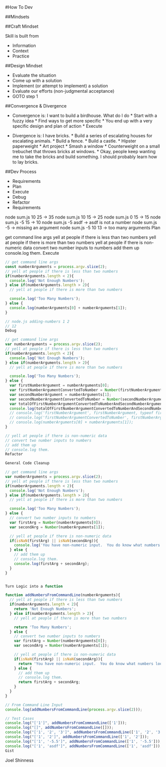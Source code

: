 #How To Dev

##Mindsets

##Craft Mindset

Skill is built from
- Information
- Context
- Practice

##Design Mindset

- Evaluate the situation
- Come up with a solution
- Implement (or attempt to implement) a solution
- Evaluate our efforts (non-judgmental acceptance)
- GOTO step 1

##Convergence & Divergence

- Convergence is: I want to build a birdhouse. What do I do * Start with a fuzzy idea * Find ways to get more specific * You end up with a very specific design and plan of action * Execute

- Divergence is: I have bricks. * Build a series of escalating houses for escalating animals. * Build a fence. * Build a castle. * Hipster paperweight * Art project * Smash a window * Counterweight on a small trebuchet that throws bricks at windows. * Okay, people keep wanting me to take the bricks and build something. I should probably learn how to lay bricks.

##Dev Process

- Requirements
- Plan
- Execute
- Debug
- Refactor
- Requirements

node sum.js 10 25 -> 35
node sum.js 10 15 -> 25
node sum.js 0 15 -> 15
node sum.js -5 15 -> 10
node sum.js -5 asdf -> asdf is not a number
node sum.js -5 -> missing an argument
node sum.js -5 10 13 -> too many arguments
Plan

get command line args
yell at people if there is less than two numbers
yell at people if there is more than two numbers
yell at people if there is non-numeric data
convert two number inputs to numbers
add them up
console.log them.
Execute
```javascript
// get command line args
const numberArguments = process.argv.slice(2);
// yell at people if there is less than two numbers
if(numberArguments.length < 2){
  console.log('Not Enough Numbers');
} else if(numberArguments.length > 2){
  // yell at people if there is more than two numbers

  console.log('Too Many Numbers');
} else {
  console.log(numberArguments[0] + numberArguments[1]);
}

// node.js adding-numbers 1 2
// 12
Debug

// get command line args
var numberArguments = process.argv.slice(2);
// yell at people if there is less than two numbers
if(numberArguments.length < 2){
  console.log('Not Enough Numbers');
} else if(numberArguments.length > 2){
  // yell at people if there is more than two numbers

  console.log('Too Many Numbers');
} else {
  var firstNumberArgument = numberArguments[0];
  var firstNumberArgumentConvertedToNumber = Number(firstNumberArgument);
  var secondNumberArgument = numberArguments[1];
  var secondNumberArgumentConvertedToNumber = Number(secondNumberArgument);
  var totalOfFirstNumberArgumentConvertedToNumberAndSecondNumberArgumentConvertedToNumber = firstNumberArgumentConvertedToNumber + secondNumberArgumentConvertedToNumber;
  console.log(totalOfFirstNumberArgumentConvertedToNumberAndSecondNumberArgumentConvertedToNumber);
  // console.log('firstNumberArgument', firstNumberArgument, typeof firstNumberArgument);
  // console.log('firstNumberArgumentConvertedToNumber', firstNumberArgumentConvertedToNumber, typeof firstNumberArgumentConvertedToNumber);
  // console.log(numberArguments[0] + numberArguments[1]);
}

// yell at people if there is non-numeric data
// convert two number inputs to numbers
// add them up
// console.log them.
Refactor

General Code Cleanup

// get command line args
var numberArguments = process.argv.slice(2);
// yell at people if there is less than two numbers
if(numberArguments.length < 2){
  console.log('Not Enough Numbers');
} else if(numberArguments.length > 2){
  // yell at people if there is more than two numbers

  console.log('Too Many Numbers');
} else {
  // convert two number inputs to numbers
  var firstArg = Number(numberArguments[0]);
  var secondArg = Number(numberArguments[1]);

  // yell at people if there is non-numeric data
  if(isNaN(firstArg) || isNaN(secondArg)){
    console.log('You have non-numeric input.  You do know what numbers look like, right?  They did cover that at whatever educational institute you attended, yeah?');
  } else {
    // add them up
    // console.log them.
    console.log(firstArg + secondArg);
  }
}


Turn Logic into a function

function addNumbersFromCommandLine(numberArguments){
  // yell at people if there is less than two numbers
  if(numberArguments.length < 2){
    return 'Not Enough Numbers';
  } else if(numberArguments.length > 2){
    // yell at people if there is more than two numbers

    return 'Too Many Numbers';
  } else {
    // convert two number inputs to numbers
    var firstArg = Number(numberArguments[0]);
    var secondArg = Number(numberArguments[1]);

    // yell at people if there is non-numeric data
    if(isNaN(firstArg) || isNaN(secondArg)){
      return 'You have non-numeric input.  You do know what numbers look like, right?  They did cover that at whatever educational institute you attended, yeah?';
    } else {
      // add them up
      // console.log them.
      return firstArg + secondArg;
    }
  }
}

// From Command Line Input
console.log(addNumbersFromCommandLine(process.argv.slice(2)));

// Test Cases
console.log("['1']", addNumbersFromCommandLine(['1']));
console.log("[]", addNumbersFromCommandLine([]));
console.log("['1', '2', '3']", addNumbersFromCommandLine(['1', '2', '3']));
console.log("['1', '2']", addNumbersFromCommandLine(['1', '2']));
console.log("['1', '-5.5']", addNumbersFromCommandLine(['1', '-5.5']));
console.log("['1', 'asdf']", addNumbersFromCommandLine(['1', 'asdf']));
Gist
```
Joel Shinness

